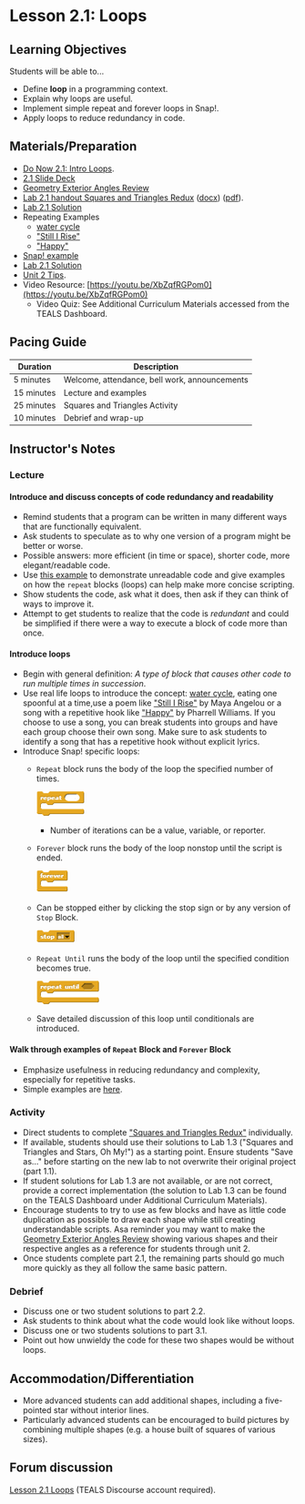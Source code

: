 # Lesson 2.1: Loops

## Learning Objectives

Students will be able to...

* Define **loop** in a programming context.
* Explain why loops are useful.
* Implement simple repeat and forever loops in Snap!.
* Apply loops to reduce redundancy in code.

## Materials/Preparation

* [Do Now 2.1: Intro Loops](do_now_21.md).
* [2.1 Slide Deck](https://github.com/TEALSK12/introduction-to-computer-science/raw/master/slidedecks/TEALS%20SNAP%202.1.pptx)
* [Geometry Exterior Angles Review](../Geometry_Exterior_Angles.pdf)
* [Lab 2.1 handout Squares and Triangles Redux](lab_21.md) ([docx](https://github.com/TEALSK12/introduction-to-computer-science/raw/master/Unit%202%20Word/Lab%202.1%20Triangles%20and%20Squares%20Redux.docx)) ([pdf](https://github.com/TEALSK12/introduction-to-computer-science/raw/master/Unit%202%20PDF/Lab%202.1%20Triangles%20and%20Squares%20Redux.pdf)).
* [Lab 2.1 Solution](https://www.tealsk12.org/intro-to-computer-science-sample-solutions/)
* Repeating Examples
  * [water cycle](https://pmm.nasa.gov/education/water-cycle)
  * ["Still I Rise"](https://m.poets.org/poetsorg/poem/still-i-rise)
  * ["Happy"](https://genius.com/Pharrell-williams-happy-lyrics)
* [Snap! example](http://snap.berkeley.edu/snapsource/snap.html#present:Username=brettwo&ProjectName=Lesson%202.1%20Example)
* [Lab 2.1 Solution](https://www.tealsk12.org/intro-to-computer-science-sample-solutions/)
* [Unit 2 Tips](unit_2_tips.md).
* Video Resource: [https://youtu.be/XbZqfRGPom0](https://youtu.be/XbZqfRGPom0)
  * Video Quiz: See Additional Curriculum Materials accessed from the TEALS Dashboard.

## Pacing Guide

| Duration   | Description                                   |
| ---------- | --------------------------------------------- |
| 5 minutes  | Welcome, attendance, bell work, announcements |
| 15 minutes | Lecture and examples                          |
| 25 minutes | Squares and Triangles Activity             |
| 10 minutes | Debrief and wrap-up                           |

## Instructor's Notes

### Lecture

#### Introduce and discuss concepts of code redundancy and readability

* Remind students that a program can be written in many different ways that are functionally equivalent.
* Ask students to speculate as to why one version of a program might be better or worse.
* Possible answers: more efficient (in time or space), shorter code, more elegant/readable code.
* Use [this example](https://snap.berkeley.edu/snap/snap.html#present:Username=andrewspiece&ProjectName=Lesson%202.1%20Example) to demonstrate unreadable code and give examples on how the `repeat` blocks (loops) can help make more concise scripting.
* Show students the code, ask what it does, then ask if they can think of ways to improve it.
* Attempt to get students to realize that the code is _redundant_ and could be simplified if there were a way to execute a block of code more than once.

#### Introduce loops

* Begin with general definition: _A type of block that causes other code to run multiple times in succession_.
* Use real life loops to introduce the concept: [water cycle](https://pmm.nasa.gov/education/water-cycle), eating one spoonful at a time,use a poem like ["Still I Rise"](https://m.poets.org/poetsorg/poem/still-i-rise) by Maya Angelou or a song with a repetitive hook like ["Happy"](https://genius.com/Pharrell-williams-happy-lyrics) by Pharrell Williams. If you choose to use a song, you can break students into groups and have each group choose their own song.  Make sure to ask students to identify a song that has a repetitive hook without explicit lyrics.
* Introduce Snap! specific loops:
  * `Repeat` block runs the body of the loop the specified number of times.

    ![Repeat Block](../images/repeat.png)

    * Number of iterations can be a value, variable, or reporter.
  * `Forever` block runs the body of the loop nonstop until the script is ended.

    ![Forever Block](../images/forever.png)

  * Can be stopped either by clicking the stop sign or by any version of `Stop` Block.

    ![Stop Block](../images/stop.png)

  * `Repeat Until` runs the body of the loop until the specified condition becomes true.

    ![Repeat Until Block](../images/repeat_until.png)

  * Save detailed discussion of this loop until conditionals are introduced.

#### Walk through examples of `Repeat` Block and `Forever` Block

* Emphasize usefulness in reducing redundancy and complexity, especially for repetitive tasks.
* Simple examples are [here](http://snap.berkeley.edu/snapsource/snap.html#present:Username=brettwo&ProjectName=Lesson%202.1%20Example).

### Activity

* Direct students to complete ["Squares and Triangles Redux"](lab_21.md) individually.  
* If available, students should use their solutions to Lab 1.3 ("Squares and Triangles and Stars, Oh My!") as a starting point.  Ensure students "Save as..." before starting on the new lab to not overwrite their original project (part 1.1).
* If student solutions for Lab 1.3 are not available, or are not correct, provide a correct implementation (the solution to Lab 1.3 can be found on the TEALS Dashboard under Additional Curriculum Materials).
* Encourage students to try to use as few blocks and have as little code duplication as possible to draw each shape while still creating understandable scripts. Asa reminder you may want to make the [Geometry Exterior Angles Review](../Geometry_Exterior_Angles.pdf) showing various shapes and their respective angles as a reference for students through unit 2.
* Once students complete part 2.1, the remaining parts should go much more quickly as they all follow the same basic pattern.

### Debrief

* Discuss one or two student solutions to part 2.2.
* Ask students to think about what the code would look like without loops.
* Discuss one or two students solutions to part 3.1.
* Point out how unwieldy the code for these two shapes would be without loops.

## Accommodation/Differentiation

* More advanced students can add additional shapes, including a five-pointed star without interior lines.  
* Particularly advanced students can be encouraged to build pictures by combining multiple shapes (e.g. a house built of squares of various sizes).

## Forum discussion

[Lesson 2.1 Loops](http://forums.tealsk12.org/c/intro-unit-2-loops/lesson-2-1-loops) (TEALS Discourse account required).
